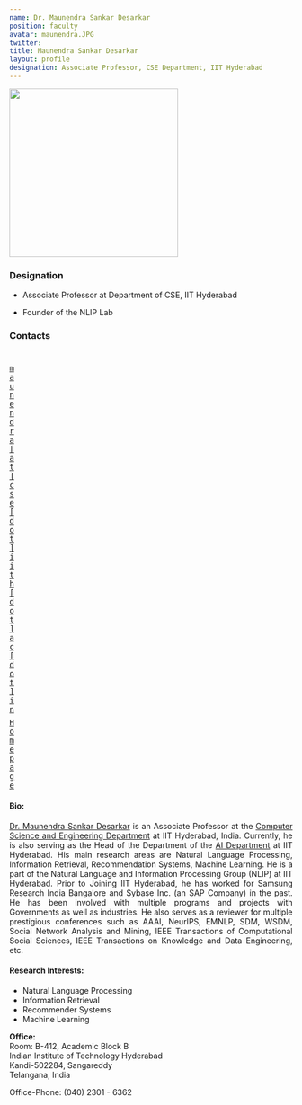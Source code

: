 ```yaml
---
name: Dr. Maunendra Sankar Desarkar
position: faculty
avatar: maunendra.JPG
twitter:
title: Maunendra Sankar Desarkar
layout: profile
designation: Associate Professor, CSE Department, IIT Hyderabad
---
```


 <img width="300" src="{{site.baseurl}}/images/people/{{page.avatar}}" data-action="zoom">

### Designation

- Associate Professor at Department of CSE, IIT Hyderabad
<!-- - Head of the AI Department, IIT Hyderabad -->
- Founder of the NLIP Lab

### Contacts

<div class="row">
<div class="col-1" style="width:5px">
    <b><a href="mailto:maunendra@cse.iith.ac.in" target="_blank"><i class="fa fa-envelope-o"></i></a></b><br>
    <span style="display: block; margin-bottom: 0.5em"></span>
    <b><a href="" target="_blank"><i class="fa fa-globe"></i></a></b>
    <span style="display: block; margin-bottom: 0.5em"></span>
</div>
<div class="col-1" style="width:5px">
    <a href="mailto:maunendra@cse.iith.ac.in" target="_blank"><samp>maunendra[at]cse[dot]iith[dot]ac[dot]in</samp></a>
    <span style="display: block; margin-bottom: 0.5em"></span>
    <a href="https://people.iith.ac.in/maunendra/" target="_blank"><samp>Homepage</samp></a><br>
    <span style="display: block; margin-bottom: 0.5em"></span>
</div>
</div>
<span style="display: block; margin-bottom: 1em"></span>

#### Bio:

<p style="text-align:justify">
<a href="https://people.iith.ac.in/maunendra/" target="_blank">Dr. Maunendra Sankar Desarkar</a> is an Associate Professor at the <a href="https://cse.iith.ac.in/" target="_blank">Computer Science and Engineering Department</a> at IIT Hyderabad, India. Currently, he is also serving as the Head of the Department of the <a href="https://ai.iith.ac.in/" target="_blank">AI Department</a> at IIT Hyderabad. His main research areas are Natural Language Processing, Information Retrieval, Recommendation Systems, Machine Learning. He is a part of the Natural Language and Information Processing Group (NLIP) at IIT Hyderabad. Prior to Joining IIT Hyderabad, he has worked for Samsung Research India Bangalore and Sybase Inc. (an SAP Company) in the past. He has been involved with multiple programs and projects with Governments as well as industries. He also serves as a reviewer for multiple prestigious conferences such as AAAI, NeurIPS, EMNLP, SDM, WSDM, Social Network Analysis and Mining, IEEE Transactions of Computational Social Sciences, IEEE Transactions on Knowledge and Data Engineering, etc.
</p>

#### Research Interests:

- Natural Language Processing
- Information Retrieval
- Recommender Systems
- Machine Learning

**Office:** <br>
Room: B-412, Academic Block B <br>
Indian Institute of Technology Hyderabad<br>
Kandi-502284, Sangareddy<br>
Telangana, India<br>

Office-Phone: (040) 2301 - 6362
